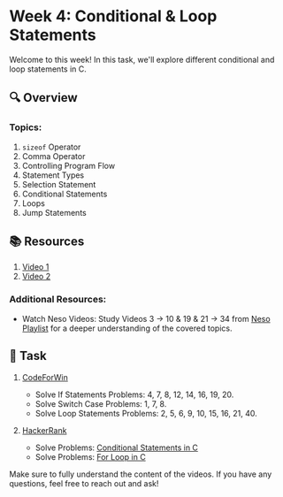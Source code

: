 # Week 4: Conditional & Loop Statements

Welcome to this week! In this task, we'll explore different conditional and loop statements in C.

## 🔍 Overview

### Topics:
1. `sizeof` Operator
2. Comma Operator
3. Controlling Program Flow
4. Statement Types
5. Selection Statement
6. Conditional Statements
7. Loops
8. Jump Statements

## 📚 Resources

1. [Video 1](https://youtu.be/6YuOzumTeME?si=b4Dj194AXsRcAvfC)
2. [Video 2](https://youtu.be/rIu2IEM9I1c?si=TY2qPkioJITrbpvH)

### Additional Resources:

- Watch Neso Videos: Study Videos 3 → 10 & 19 & 21 → 34 from [Neso Playlist](https://www.youtube.com/playlist?list=PLBlnK6fEyqRggZZgYpPMUxdY1CYkZtARR) for a deeper understanding of the covered topics.


## 📝 Task

1. [CodeForWin](https://codeforwin.org/c-programming/basic-programming-practice-problems)
   - Solve If Statements Problems: 4, 7, 8, 12, 14, 16, 19, 20.
   - Solve Switch Case Problems: 1, 7, 8.
   - Solve Loop Statements Problems: 2, 5, 6, 9, 10, 15, 16, 21, 40.

2. [HackerRank](https://www.hackerrank.com/challenges/conditional-statements-in-c/problem?isFullScreen=true)
   - Solve Problems: [Conditional Statements in C](https://www.hackerrank.com/challenges/conditional-statements-in-c/problem?isFullScreen=true)
   - Solve Problems: [For Loop in C](https://www.hackerrank.com/challenges/for-loop-in-c/problem?isFullScreen=true)

Make sure to fully understand the content of the videos. If you have any questions, feel free to reach out and ask!
